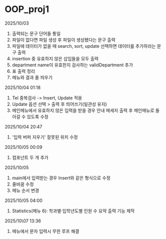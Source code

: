 # OOP_proj1

2025/10/03
1. 출력되는 문구 단어들 통일
2. 파일이 없다면 파일 생성 후 파일이 생성됐다는 문구 출력
3. 파일에 데이터가 없을 때 search, sort, update 선택하면 데이터를 추가하라는 문구 출력
4. insertion 중 유효하지 않은 삽입들을 모두 출력
5. department name이 유효한지 검사하는 validDepartment 추가
6. 표 출력 정리
7. 메뉴와 결과 줄 띄우기

2025/10/04 01:18
1. Tel 중복검사 -> Insert, Update 적용
2. Update 옵션 선택  > 출력 후 띄어쓰기(일관성 유지)
3. 메인메뉴에서 유효하지 않은 입력을 받을 경우 안내 메세지 출력 후 메인메뉴로 돌아갈 수 있도록 수정

2025/10/04 20:47
1. '입력 버퍼 지우기' 잘못된 위치 수정

2025/10/05 00:09 
1. 컴포넌트 두 개 추가
   
2025/10/05
1. main에서 입력받는 경우 Insert와 같은 형식으로 수정
2. 줄바꿈 수정
3. 메뉴 순서 변경

2025/10/05 04:00
1. Statistics(메뉴 6): 학과별·입학년도별 인원 수 요약 출력 기능 제작

2025/10\07 13:36
1. 메뉴에서 문자 입력시 무한 루프 해결
